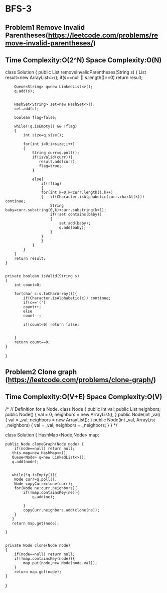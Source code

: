 # BFS-3

## Problem1 Remove Invalid Parentheses(https://leetcode.com/problems/remove-invalid-parentheses/)
## Time Complexity:O(2^N) Space Complexity:O(N)
class Solution {
    public List<String> removeInvalidParentheses(String s) {
        List<String> result=new ArrayList<>();
        if(s==null || s.length()==0) return result;


        Queue<String> q=new LinkedList<>();
        q.add(s);


        HashSet<String> set=new HashSet<>();
        set.add(s);

        boolean flag=false;

        while(!q.isEmpty() && !flag)
        {
            int size=q.size();

            for(int i=0;i<size;i++)
            {
                String curr=q.poll();
                if(isValid(curr)){
                   result.add(curr);
                   flag=true;
                }
                
                else{
                    if(!flag)
                    {
                    for(int k=0;k<curr.length();k++)
                    {   if(Character.isAlphabetic(curr.charAt(k))) continue;
                        String baby=curr.substring(0,k)+curr.substring(k+1);
                        if(!set.contains(baby))
                        {
                            set.add(baby);
                            q.add(baby);
                        }
                    }
                    }
                }
            }
        }
        return result;
    }


    private boolean isValid(String s)
    {
        int count=0;

        for(char c:s.toCharArray()){
            if(Character.isAlphabetic(c)) continue;
            if(c=='(')
            count++;
            else
            count--;

            if(count<0) return false;

        
        }
        return count==0;
    }
}

## Problem2 Clone graph (https://leetcode.com/problems/clone-graph/)
## Time Complexity:O(V+E) Space Complexity:O(V)

/*
// Definition for a Node.
class Node {
    public int val;
    public List<Node> neighbors;
    public Node() {
        val = 0;
        neighbors = new ArrayList<Node>();
    }
    public Node(int _val) {
        val = _val;
        neighbors = new ArrayList<Node>();
    }
    public Node(int _val, ArrayList<Node> _neighbors) {
        val = _val;
        neighbors = _neighbors;
    }
}
*/

class Solution {
    HashMap<Node,Node> map;

    public Node cloneGraph(Node node) {
        if(node==null) return null;
       this.map=new HashMap<>();
       Queue<Node> q=new LinkedList<>();
       q.add(node);


       while(!q.isEmpty()){
        Node curr=q.poll();
        Node copyCurr=clone(curr);
        for(Node ne:curr.neighbors){
            if(!map.containsKey(ne)){
                q.add(ne);

            }
            copyCurr.neighbors.add(clone(ne));
        }
       }
       return map.get(node);

    }


    private Node clone(Node node)
    { 
        if(node==null) return null;
        if(!map.containsKey(node)){
            map.put(node,new Node(node.val));
        }
        return map.get(node);
    }
}
